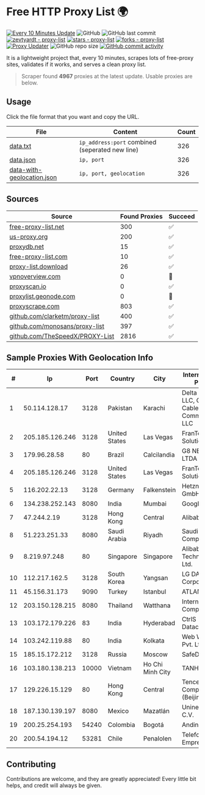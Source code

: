 
# Free HTTP Proxy List 🌍

[![Every 10 Minutes Update](https://github.com/mertguvencli/http-proxy-list/actions/workflows/main.yml/badge.svg?branch=main)](https://github.com/mertguvencli/http-proxy-list/actions/workflows/main.yml)
![GitHub](https://img.shields.io/github/license/mertguvencli/http-proxy-list)
![GitHub last commit](https://img.shields.io/github/last-commit/mertguvencli/http-proxy-list)
[![zevtyardt - proxy-list](https://img.shields.io/static/v1?label=zevtyardt&message=proxy-list&color=blue&logo=github)](https://github.com/zevtyardt/proxy-list "Go to GitHub repo")
[![stars - proxy-list](https://img.shields.io/github/stars/zevtyardt/proxy-list?style=social)](https://github.com/zevtyardt/proxy-list)
[![forks - proxy-list](https://img.shields.io/github/forks/zevtyardt/proxy-list?style=social)](https://github.com/zevtyardt/proxy-list)
[![Proxy Updater](https://github.com/zevtyardt/proxy-list/workflows/Proxy%20Updater/badge.svg)](https://github.com/zevtyardt/proxy-list/actions?query=workflow:"Proxy+Updater")
![GitHub repo size](https://img.shields.io/github/repo-size/zevtyardt/proxy-list)
[![GitHub commit activity](https://img.shields.io/github/commit-activity/m/zevtyardt/proxy-list?logo=commits)](https://github.com/zevtyardt/proxy-list/commits/main)

It is a lightweight project that, every 10 minutes, scrapes lots of free-proxy sites, validates if it works, and serves a clean proxy list.

> Scraper found **4967** proxies at the latest update. Usable proxies are below.

## Usage

Click the file format that you want and copy the URL.

|File|Content|Count|
|----|-------|-----|
|[data.txt](https://raw.githubusercontent.com/mertguvencli/http-proxy-list/main/proxy-list/data.txt)|`ip_address:port` combined (seperated new line)|326|
|[data.json](https://raw.githubusercontent.com/mertguvencli/http-proxy-list/main/proxy-list/data.json)|`ip, port`|326|
|[data-with-geolocation.json](https://raw.githubusercontent.com/mertguvencli/http-proxy-list/main/proxy-list/data-with-geolocation.json)|`ip, port, geolocation`|326|

## Sources

|Source|Found Proxies|Succeed|
|------|-------------|-------|
|[free-proxy-list.net](https://free-proxy-list.net)|300|✅|
|[us-proxy.org](https://www.us-proxy.org)|200|✅|
|[proxydb.net](http://proxydb.net)|15|✅|
|[free-proxy-list.com](https://free-proxy-list.com/?page=&port=&type%5B%5D=http&type%5B%5D=https&up_time=0&search=Search)|10|✅|
|[proxy-list.download](https://www.proxy-list.download/HTTP)|26|✅|
|[vpnoverview.com](https://vpnoverview.com/privacy/anonymous-browsing/free-proxy-servers)|0|🚫|
|[proxyscan.io](https://www.proxyscan.io)|0|✅|
|[proxylist.geonode.com](https://proxylist.geonode.com/api/proxy-list?limit=300&page=1&sort_by=lastChecked&sort_type=desc&protocols=http,https)|0|🚫|
|[proxyscrape.com](https://api.proxyscrape.com/v2/?request=displayproxies&protocol=http&timeout=10000&country=all&ssl=all&anonymity=all)|803|✅|
|[github.com/clarketm/proxy-list](https://raw.githubusercontent.com/clarketm/proxy-list/master/proxy-list-raw.txt)|400|✅|
|[github.com/monosans/proxy-list](https://raw.githubusercontent.com/monosans/proxy-list/main/proxies/http.txt)|397|✅|
|[github.com/TheSpeedX/PROXY-List](https://raw.githubusercontent.com/TheSpeedX/PROXY-List/master/http.txt)|2816|✅|


## Sample Proxies With Geolocation Info

|#|Ip|Port|Country|City|Internet Service Provider|
|-|--|----|-------|----|-------------------------|
|1|50.114.128.17|3128|Pakistan|Karachi|Delta Centric LLC, Comcast Cable Communications, LLC|
|2|205.185.126.246|3128|United States|Las Vegas|FranTech Solutions|
|3|179.96.28.58|80|Brazil|Calcilandia|G8 NETWORKS LTDA|
|4|205.185.126.246|3128|United States|Las Vegas|FranTech Solutions|
|5|116.202.22.13|3128|Germany|Falkenstein|Hetzner Online GmbH|
|6|134.238.252.143|8080|India|Mumbai|Google LLC|
|7|47.244.2.19|3128|Hong Kong|Central|Alibaba.com LLC|
|8|51.223.251.33|8080|Saudi Arabia|Riyadh|Saudi Telecom Company JSC|
|9|8.219.97.248|80|Singapore|Singapore|Alibaba (US) Technology Co., Ltd.|
|10|112.217.162.5|3128|South Korea|Yangsan|LG DACOM Corporation|
|11|45.156.31.173|9090|Turkey|Istanbul|ATLANTIS|
|12|203.150.128.215|8080|Thailand|Watthana|Internet Thailand Company Ltd|
|13|103.172.179.226|83|India|Hyderabad|CtrlS Datacenters Ltd.|
|14|103.242.119.88|80|India|Kolkata|Web Werks India Pvt. Ltd.|
|15|185.15.172.212|3128|Russia|Moscow|SafeData LLC|
|16|103.180.138.213|10000|Vietnam|Ho Chi Minh City|TANHOANGVINA|
|17|129.226.15.129|80|Hong Kong|Central|Tencent Cloud Computing (Beijing) Co|
|18|187.130.139.197|8080|Mexico|Mazatlán|Uninet S.A. de C.V.|
|19|200.25.254.193|54240|Colombia|Bogotá|Andinet ON Line|
|20|200.54.194.12|53281|Chile|Penalolen|Telefonica Empresas|



## Contributing

Contributions are welcome, and they are greatly appreciated! Every
little bit helps, and credit will always be given.

